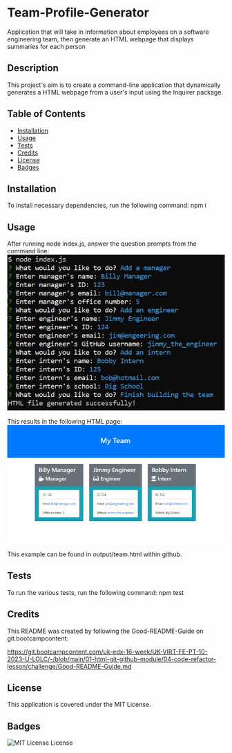 # Team-Profile-Generator
Application that will take in information about employees on a software engineering team, then generate an HTML webpage that displays summaries for each person

## Description
This project's aim is to create a command-line application that dynamically generates a HTML webpage from a user's input using the Inquirer package.

## Table of Contents
- [Installation](#installation)
- [Usage](#usage)
- [Tests](#tests)
- [Credits](#credits)
- [License](#license)
- [Badges](#badges)

## Installation
To install necessary dependencies, run the following command:
npm i

## Usage
After running node index.js, answer the question prompts from the command line:
![readme-screenshot](assets/images/screenshot1.JPG)

This results in the following HTML page:
![readme-screenshot](assets/images/screenshot2.JPG)

This example can be found in output/team.html within github.

## Tests
To run the various tests, run the following command:
npm test

## Credits

This README was created by following the Good-README-Guide on git.bootcampcontent:

https://git.bootcampcontent.com/uk-edx-16-week/UK-VIRT-FE-PT-10-2023-U-LOLC/-/blob/main/01-html-git-github-module/04-code-refactor-lesson/challenge/Good-README-Guide.md

## License
This application is covered under the MIT License.

## Badges
![MIT License License](https://img.shields.io/badge/license-MIT%20License-brightgreen.svg)

